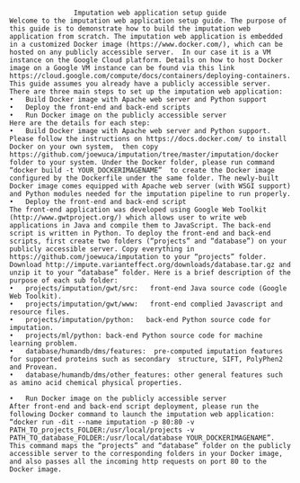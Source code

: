 					Imputation web application setup guide
    Welcome to the imputation web application setup guide. The purpose of this guide is to demonstrate how to build the imputation web application from scratch. The imputation web application is embedded in a customized Docker image (https://www.docker.com/), which can be hosted on any publicly accessible server.  In our case it is a VM instance on the Google Cloud platform. Details on how to host Docker image on a Google VM instance can be found via this link https://cloud.google.com/compute/docs/containers/deploying-containers. This guide assumes you already have a publicly accessible server.
    There are three main steps to set up the imputation web application:
	•	Build Docker image with Apache web server and Python support
	•	Deploy the front-end and back-end scripts
	•	Run Docker image on the publicly accessible server
    Here are the details for each step:
	•	Build Docker image with Apache web server and Python support.
    Please follow the instructions on https://docs.docker.com/ to install Docker on your own system,  then copy https://github.com/joewuca/imputation/tree/master/imputation/docker folder to your system. Under the Docker folder, please run command “docker build -t YOUR_DOCKERIMAGENAME”  to create the Docker image configured by the Dockerfile under the same folder. The newly-built Docker image comes equipped with Apache web server (with WSGI support) and Python modules needed for the imputation pipeline to run properly.
	•	Deploy the front-end and back-end script
    The front-end application was developed using Google Web Toolkit (http://www.gwtproject.org/) which allows user to write web applications in Java and compile them to JavaScript. The back-end script is written in Python. To deploy the front-end and back-end scripts, first create two folders (“projects” and “database”) on your publicly accessible server. Copy everything in https://github.com/joewuca/imputation to your “projects” folder.  Download http://impute.varianteffect.org/downloads/database.tar.gz and unzip it to your “database” folder. Here is a brief description of the purpose of each sub folder: 
	•	projects/imputation/gwt/src:   front-end Java source code (Google Web Toolkit).
	•	projects/imputation/gwt/www:   front-end complied Javascript and resource files.
	•	projects/imputation/python:   back-end Python source code for imputation.
	•	projects/ml/python: back-end Python source code for machine learning problem.
	•	database/humandb/dms/features:  pre-computed imputation features for supported proteins such as secondary  structure, SIFT, PolyPhen2 and Provean.
 	•	database/humandb/dms/other_features: other general features such as amino acid chemical physical properties. 

	•	Run Docker image on the publicly accessible server
    After front-end and back-end script deployment, please run the following Docker command to launch the imputation web application:
    “docker run -dit --name imputation -p 80:80 -v PATH_TO_projects_FOLDER:/usr/local/projects -v PATH_TO_database_FOLDER:/usr/local/database YOUR_DOCKERIMAGENAME”.
    This command maps the “projects” and “database” folder on the publicly accessible server to the corresponding folders in your Docker image, and also passes all the incoming http requests on port 80 to the Docker image. 




